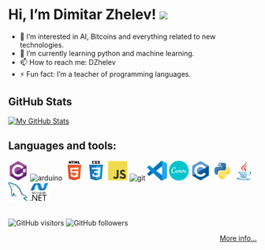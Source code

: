 

# Hi, I’m Dimitar Zhelev! <img src="https://media.giphy.com/media/hvRJCLFzcasrR4ia7z/giphy.gif" width="27px">

- 👀 I’m interested in AI, Bitcoins and everything related to new technologies.
- 🌱 I’m currently learning python and machine learning.
- 📫 How to reach me: DZhelev
- ⚡ Fun fact: I’m a teacher of programming languages.
  
## GitHub Stats
<a href="https://github.com/0ktim">
  <img height="350em" alt="My GitHub Stats" src="https://github-readme-stats-sigma-five.vercel.app/api?username=0ktim&show_icons=true&bg_color=00000000&hide_border=true&text_color=3498db&count_private=true&include_all_commits=true" />
</a>

## Languages and tools:

<p align="left">
<img src="https://raw.githubusercontent.com/devicons/devicon/master/icons/csharp/csharp-original.svg" alt="csharp" width="40" height="40"/> 
<img src="https://upload.wikimedia.org/wikipedia/commons/8/87/Arduino_Logo.svg" alt="arduino" width="55" height="40"/> 
<img src="https://raw.githubusercontent.com/devicons/devicon/master/icons/html5/html5-original-wordmark.svg" alt="html5" width="40" height="40"/> 
<img src="https://raw.githubusercontent.com/devicons/devicon/master/icons/css3/css3-original-wordmark.svg" alt="css3" width="40" height="40"/> 
<img src="https://raw.githubusercontent.com/devicons/devicon/master/icons/javascript/javascript-original.svg" alt="javascript" width="40" height="40"/> 
<img src="https://www.vectorlogo.zone/logos/git-scm/git-scm-icon.svg" alt="git" width="40" height="40"/>
<img src="https://raw.githubusercontent.com/github/explore/80688e429a7d4ef2fca1e82350fe8e3517d3494d/topics/visual-studio-code/visual-studio-code.png" alt="VS Code" height="40" height="40">
<img src="https://raw.githubusercontent.com/devicons/devicon/master/icons/canva/canva-original.svg" alt="canva" width="40" height="40"/> 
<img src="https://raw.githubusercontent.com/devicons/devicon/master/icons/c/c-original.svg" alt="c" width="40" height="40"/> 
<img src="https://raw.githubusercontent.com/devicons/devicon/master/icons/python/python-original.svg" alt="python" width="40" height="40"/>  
<img src="https://raw.githubusercontent.com/devicons/devicon/master/icons/java/java-original.svg" alt="java" width="40" height="40"/> 
<img src="https://raw.githubusercontent.com/devicons/devicon/master/icons/mysql/mysql-original.svg" alt="mysql" width="40" height="40"/> 
<img src="https://raw.githubusercontent.com/devicons/devicon/master/icons/dot-net/dot-net-original-wordmark.svg" alt="dotnet" width="40" height="40"/> 

   <br>
   <br>
   
   ![GitHub visitors](https://visitor-badge.laobi.icu/badge?page_id=0ktim.0ktim) 
      ![GitHub followers](https://img.shields.io/github/followers/0ktim)
      
<p align="right">
<a href="[https://www.google.com/search?sca_esv=557612269&sxsrf=AB5stBi2js4w4jeClwW8PrEMAb15A5Ashw:1692227927546&q=%D0%B8%D0%BD%D0%B6.+%D0%94%D0%B8%D0%BC%D0%B8%D1%82%D1%8A%D1%80+%D0%96%D0%B5%D0%BB%D0%B5%D0%B2+%D0%A1%D0%BB%D0%B8%D0%B2%D0%B5%D0%BD&tbm=isch&source=lnms&sa=X&ved=2ahUKEwjt__-jqOKAAxXBVPEDHWh0BeoQ0pQJegQIDBAB&biw=768&bih=746&dpr=1.25](https://www.google.com/search?sca_esv=e721386314787d5e&sxsrf=AHTn8zoKpFXhODZgBF4Ay4z2tU_92XSLTQ:1739123178441&q=%D1%83%D1%87%D0%B8%D1%82%D0%B5%D0%BB+%D0%B8%D0%BD%D0%B6.+%D0%94%D0%B8%D0%BC%D0%B8%D1%82%D1%8A%D1%80+%D0%96%D0%B5%D0%BB%D0%B5%D0%B2+%D0%A1%D0%BB%D0%B8%D0%B2%D0%B5%D0%BD&udm=2&fbs=ABzOT_Aur1HBBkOA1k4RoJICLh2YilNxo27ZNAAEIsTJt82d-xGjZe0zYy-NakV_KUkjWwRYxuz960Wn76gjCvO3MPiIIz1IRWDGm8LjGdoy5moFFs3-EwfkHZwYJap82i_WKrYMHNq8ikW_ig4MLVqmRODZtC7-M7YIDBLxz_Tygaows8w8YgnG0ZaKB0KQ3mzJSdmia8BI59puBsNZoKZmQcGcwNP2IAvASyvDZ344folCHINwzLU&sa=X&ved=2ahUKEwih55XakreLAxWYR_EDHSYnBBcQtKgLegQIDhAB&biw=1862&bih=932&dpr=1.38)"> More info...</a>
<!---
<img height="180em" src="https://github-readme-stats-sigma-five.vercel.app/api/top-langs/?username=0ktim&layout=compact&hide_border=true" />

0ktim/0ktim is a ✨ special ✨ repository because its `README.md` (this file) appears on your GitHub profile.
You can click the Preview link to take a look at your changes.
--->
